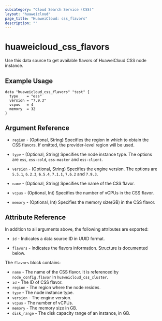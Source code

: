```yaml
---
subcategory: "Cloud Search Service (CSS)"
layout: "huaweicloud"
page_title: "HuaweiCloud: css_flavors"
description: ""
---
```


# huaweicloud_css_flavors

Use this data source to get available flavors of HuaweiCloud CSS node instance.

## Example Usage

```hcl
data "huaweicloud_css_flavors" "test" {
  type    = "ess"
  version = "7.9.3"
  vcpus   = 4
  memory  = 32
}
```

## Argument Reference

* `region` - (Optional, String) Specifies the region in which to obtain the CSS flavors. If omitted, the
  provider-level region will be used.

* `type` - (Optional, String) Specifies the node instance type. The options are `ess`, `ess-cold`, `ess-master`
 and `ess-client`.

* `version` - (Optional, String) Specifies the engine version. The options are `5.5.1`, `6.2.3`, `6.5.4`, `7.1.1`,
 `7.6.2` and `7.9.3`.

* `name` - (Optional, String) Specifies the name of the CSS flavor.

* `vcpus` - (Optional, Int) Specifies the number of vCPUs in the CSS flavor.

* `memory` - (Optional, Int) Specifies the memory size(GB) in the CSS flavor.

## Attribute Reference

In addition to all arguments above, the following attributes are exported:

* `id` - Indicates a data source ID in UUID format.

* `flavors` - Indicates the flavors information. Structure is documented below.

The `flavors` block contains:

* `name` - The name of the CSS flavor. It is referenced by `node_config.flavor` in `huaweicloud_css_cluster`.
* `id` - The ID of CSS flavor.
* `region` - The region where the node resides.
* `type` - The node instance type.
* `version` - The engine version.
* `vcpus` - The number of vCPUs.
* `memory` - The memory size in GB.
* `disk_range` - The disk capacity range of an instance, in GB.
